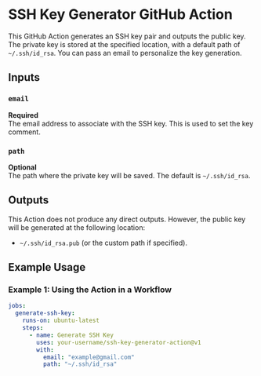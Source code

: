 # SSH Key Generator GitHub Action

This GitHub Action generates an SSH key pair and outputs the public key. The private key is stored at the specified location, with a default path of `~/.ssh/id_rsa`. You can pass an email to personalize the key generation.

## Inputs

### `email`
**Required**  
The email address to associate with the SSH key. This is used to set the key comment.

### `path`
**Optional**  
The path where the private key will be saved. The default is `~/.ssh/id_rsa`.

## Outputs

This Action does not produce any direct outputs. However, the public key will be generated at the following location:
- `~/.ssh/id_rsa.pub` (or the custom path if specified).

## Example Usage

### Example 1: Using the Action in a Workflow

```yaml
jobs:
  generate-ssh-key:
    runs-on: ubuntu-latest
    steps:
      - name: Generate SSH Key
        uses: your-username/ssh-key-generator-action@v1
        with:
          email: "example@gmail.com"
          path: "~/.ssh/id_rsa"
